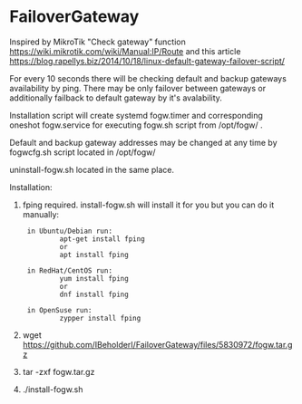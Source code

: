 # FailoverGateway

Inspired by MikroTik "Check gateway" function https://wiki.mikrotik.com/wiki/Manual:IP/Route and this article https://blog.rapellys.biz/2014/10/18/linux-default-gateway-failover-script/

For every 10 seconds there will be checking default and backup gateways availability by ping. There may be only failover between gateways or additionally failback to default gateway by it's avalability.

Installation script will create systemd fogw.timer and corresponding oneshot fogw.service for executing fogw.sh script from /opt/fogw/ .

Default and backup gateway addresses may be changed at any time by fogwcfg.sh script located in /opt/fogw/

uninstall-fogw.sh located in the same place.

Installation:

1) fping required. install-fogw.sh will install it for you but you can do it manually:

        in Ubuntu/Debian run:
                apt-get install fping
                or
                apt install fping
                
        in RedHat/CentOS run:
                yum install fping
                or
                dnf install fping
                
        in OpenSuse run:
                zypper install fping

2) wget https://github.com/IBeholderI/FailoverGateway/files/5830972/fogw.tar.gz

3) tar -zxf fogw.tar.gz

4) ./install-fogw.sh
